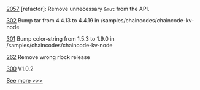 
[2057](https://github.com/hyperledger/iroha/pull/2057) [refactor]: Remove unnecessary `&mut` from the API.

[302](https://github.com/hyperledger-labs/fablo/pull/302) Bump tar from 4.4.13 to 4.4.19 in /samples/chaincodes/chaincode-kv-node

[301](https://github.com/hyperledger-labs/fablo/pull/301) Bump color-string from 1.5.3 to 1.9.0 in /samples/chaincodes/chaincode-kv-node

[262](https://github.com/hyperledger-labs/fabric-smart-client/pull/262) Remove wrong rlock release

[300](https://github.com/hyperledger-labs/fablo/pull/300) V1.0.2


[See more >>>](https://start-here.hyperledger.org/pull-requests)
